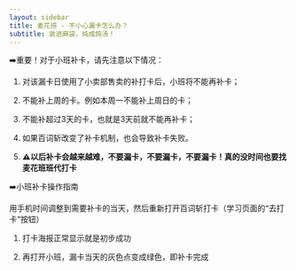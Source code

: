 ```yaml
---
layout: sidebar
title: 麦花捞 - 不小心漏卡怎么办？
subtitle: 装进麻袋，炖成鸽汤！
---
```



➡️重要！对于小班补卡，请先注意以下情况：

1. 对该漏卡日使用了小卖部售卖的补打卡后，小班将不能再补卡；

2. 不能补上周的卡。例如本周一不能补上周日的卡；

3. 不能补超过3天的卡，也就是3天前就不能再补卡；

4. 如果百词斩改变了补卡机制，也会导致补卡失败。

5. __**⚠️以后补卡会越来越难，不要漏卡，不要漏卡，不要漏卡！真的没时间也要找麦花班班代打卡**__


➡️小班补卡操作指南

用手机时间调整到需要补卡的当天，然后重新打开百词斩打卡（学习页面的“去打卡”按钮）

1. 打卡海报正常显示就是初步成功

2. 再打开小班，漏卡当天的灰色点变成绿色，即补卡完成